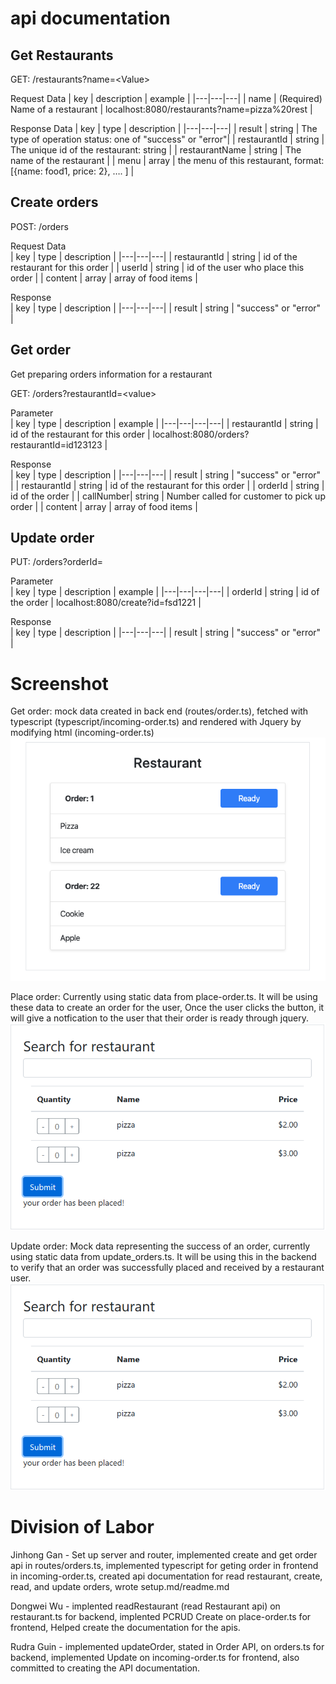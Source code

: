 # api documentation

## Get Restaurants

GET: /restaurants?name=\<Value\>

Request Data 
| key | description  | example |
|---|---|---|
| name | (Required) Name of a restaurant | localhost:8080/restaurants?name=pizza%20rest |

Response Data
| key  | type | description |
|---|---|---|
| result | string | The type of operation status: one of "success" or "error"|
| restaurantId | string | The unique id of the restaurant: string |
| restaurantName | string | The name of the restaurant |
| menu | array | the menu of this restaurant, format: [{name: food1, price: 2}, …. ] |



## Create orders

POST: /orders

Request Data  
| key  | type  | description  |
|---|---|---|
| restaurantId  | string  | id of the restaurant for this order  |
| userId  | string  | id of the user who place this order  |
| content  | array  | array of food items  |

Response  
| key  | type  | description  |
|---|---|---|
| result  | string  | "success" or "error"  |

## Get order
Get preparing orders information for a restaurant

GET: /orders?restaurantId=\<value\>

Parameter  
| key  | type  | description  |  example  |
|---|---|---|---|
| restaurantId  | string  | id of the restaurant for this order  | localhost:8080/orders?restaurantId=id123123  |

Response  
| key  | type  | description  |
|---|---|---|
| result  | string  | "success" or "error"  |
| restaurantId  | string  | id of the restaurant for this order  |
| orderId  | string  | id of the order  |
| callNumber| string  | Number called for customer to pick up order  |
| content  | array  | array of food items  |

## Update order

PUT: /orders?orderId=<value>

Parameter  
| key  | type  | description  |  example  |
|---|---|---|---|
| orderId  | string  | id of the order  | localhost:8080/create?id=fsd1221  |

Response  
| key  | type  | description  |
|---|---|---|
| result  | string  | "success" or "error"  |

# Screenshot
Get order: mock data created in back end (routes/order.ts), fetched with typescript (typescript/incoming-order.ts) and rendered with Jquery by modifying html (incoming-order.ts)
![read order screenshot](https://github.com/Jinhong19/cs326-final-iota/blob/master/docs/images/read_order.png)

Place order: Currently using static data from place-order.ts. It will be using these data to create an order for the user, Once the user clicks the button, it will give a notfication to the user that their order is ready through jquery.
![read order screenshot](https://github.com/Jinhong19/cs326-final-iota/blob/master/docs/images/place_order_interface.PNG)

Update order: Mock data representing the success of an order, currently using static data from update_orders.ts. It will be using this in the backend to verify that an order was successfully placed and received by a restaurant user.
![read order screenshot](https://github.com/Jinhong19/cs326-final-iota/blob/master/docs/images/place_order_interface.PNG)

# Division of Labor
Jinhong Gan - Set up server and router, implemented create and get order api in routes/orders.ts, implemented typescript for geting order in frontend in incoming-order.ts, created api documentation for read restaurant, create, read, and update orders, wrote setup.md/readme.md

Dongwei Wu - implented readRestaurant (read Restaurant api) on restaurant.ts for backend, implented PCRUD Create on place-order.ts for frontend, Helped create the documentation for the apis.

Rudra Guin - implemented updateOrder, stated in Order API, on orders.ts for backend, implemented Update on incoming-order.ts for frontend, also committed to creating the API documentation.